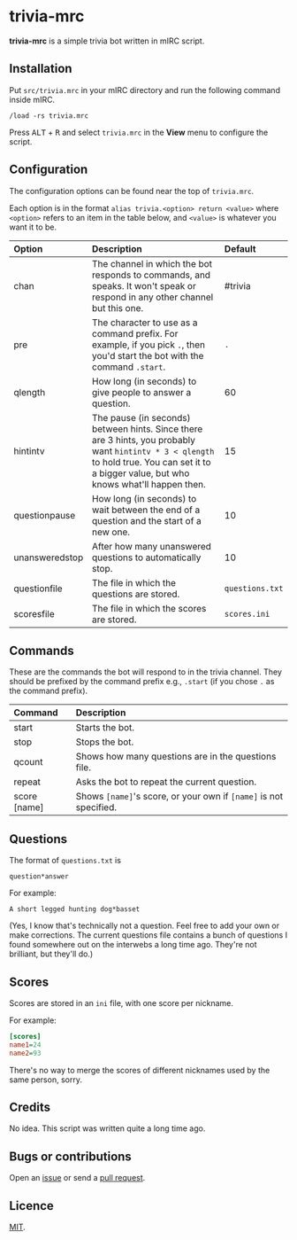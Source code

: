 # trivia-mrc

**trivia-mrc** is a simple trivia bot written in mIRC script.

## Installation

Put `src/trivia.mrc` in your mIRC directory and run the following command inside mIRC.

    /load -rs trivia.mrc

Press <kbd>ALT</kbd> + <kbd>R</kbd> and select `trivia.mrc` in the **View** menu to configure the script.

## Configuration

The configuration options can be found near the top of `trivia.mrc`.

Each option is in the format `alias trivia.<option> return <value>` where `<option>` refers to an item in the table below, and `<value>` is whatever you want it to be.

| Option | Description | Default |
|:-------|:------------|:--------|
| chan | The channel in which the bot responds to commands, and speaks. It won't speak or respond in any other channel but this one. | #trivia
| pre | The character to use as a command prefix. For example, if you pick `.`, then you'd start the bot with the command `.start`. | `.`
| qlength | How long (in seconds) to give people to answer a question. | 60
| hintintv | The pause (in seconds) between hints. Since there are 3 hints, you probably want `hintintv * 3 < qlength` to hold true. You can set it to a bigger value, but who knows what'll happen then. | 15
| questionpause | How long (in seconds) to wait between the end of a question and the start of a new one. | 10
| unansweredstop | After how many unanswered questions to automatically stop. | 10
| questionfile | The file in which the questions are stored. | `questions.txt`
| scoresfile | The file in which the scores are stored. | `scores.ini`

## Commands

These are the commands the bot will respond to in the trivia channel. They should be prefixed by the command prefix e.g., `.start` (if you chose `.` as the command prefix).

| Command | Description |
|:--------|:------------|
| start | Starts the bot.
| stop | Stops the bot.
| qcount | Shows how many questions are in the questions file.
| repeat | Asks the bot to repeat the current question.
| score [name] | Shows `[name]`'s score, or your own if `[name]` is not specified.

## Questions

The format of `questions.txt` is

    question*answer

For example:

    A short legged hunting dog*basset

(Yes, I know that's technically not a question. Feel free to add your own or make corrections. The current questions file contains a bunch of questions I found somewhere out on the interwebs a long time ago. They're not brilliant, but they'll do.)

## Scores

Scores are stored in an `ini` file, with one score per nickname.

For example:

```ini
[scores]
name1=24
name2=93
```

There's no way to merge the scores of different nicknames used by the same person, sorry.

## Credits

No idea. This script was written quite a long time ago.

## Bugs or contributions

Open an [issue](http://github.com/crdx/trivia-mrc/issues) or send a [pull request](http://github.com/crdx/trivia-mrc/pulls).

## Licence

[MIT](LICENCE.md).
